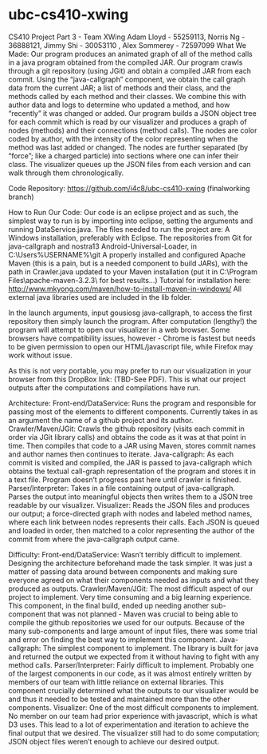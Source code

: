 ubc-cs410-xwing
===============
CS410 Project Part 3 - Team XWing
Adam Lloyd - 55259113, Norris Ng - 36888121, Jimmy Shi - 30053110  , Alex Sommerey - 72597099
What We Made: 
Our program produces an animated graph of all of the method calls in a java program obtained from the compiled JAR. Our program crawls through a git repository (using JGit) and obtain a compiled JAR from each commit. Using the “java-callgraph” component, we obtain the call graph data from the current JAR; a list of methods and their class, and the methods called by each method and their classes. We combine this with author data and logs to determine who updated a method, and how “recently” it was changed or added. Our program builds a JSON object tree for each commit which is read by our visualizer and produces a graph of nodes (methods) and their connections (method calls). The nodes are color coded by author, with the intensity of the color representing when the method was last added or changed. The nodes are further separated (by “force”; like a charged particle) into sections where one can infer their class. The visualizer queues up the JSON files from each version and can walk through them chronologically.

Code Repository: 
https://github.com/i4c8/ubc-cs410-xwing (finalworking branch)

How to Run Our Code: 
Our code is an eclipse project and as such, the simplest way to run is by importing into eclipse, setting the arguments and running DataService.java.
The files needed to run the project are:
A Windows installation, preferably with Eclipse.
The repositories from Git for java-callgraph and nostra13 Android-Universal-Loader, in C:\Users\%USERNAME%\git
A properly installed and configured Apache Maven (this is a pain, but is a needed component to build JARs), with the path in Crawler.java updated to your Maven installation (put it in C:\Program Files\apache-maven-3.2.3\ for best results…) Tutorial for installation here: http://www.mkyong.com/maven/how-to-install-maven-in-windows/ 
All external java libraries used are included in the lib folder.

In the launch arguments, input gousiosg java-callgraph, to access the first repository then simply launch the program. After computation (lengthy!) the program will attempt to open our visualizer in a web browser. Some browsers have compatibility issues, however - Chrome is fastest but needs to be given permission to open our HTML/javascript file, while Firefox may work without issue.

As this is not very portable, you may prefer to run our visualization in your browser from this DropBox link: (TBD-See PDF). This is what our project outputs after the computations and compilations have run.

Architecture:
Front-end/DataService: Runs the program and responsible for passing most of the elements to different components. Currently takes in as an argument the name of a github project and its author.
Crawler/Maven/JGit: Crawls the github repository (visits each commit in order via JGit library calls) and obtains the code as it was at that point in time. Then compiles that code to a JAR using Maven, stores commit names and author names then continues to iterate.
Java-callgraph: As each commit is visited and compiled, the JAR is passed to java-callgraph which obtains the textual call-graph representation of the program and stores it in a text file. Program doesn’t progress past here until crawler is finished.
Parser/Interpreter: Takes in a file containing output of java-callgraph. Parses the output into meaningful objects then writes them to a JSON tree readable by our visualizer.
Visualizer: Reads the JSON files and produces our output; a force-directed graph with nodes and labeled method names, where each link between nodes represents their calls. Each JSON is queued and loaded in order, then matched to a color representing the author of the commit from where the java-callgraph output came.

Difficulty:
Front-end/DataService: Wasn’t terribly difficult to implement. Designing the architecture beforehand made the task simpler. It was just a matter of passing data around between components and making sure everyone agreed on what their components needed as inputs and what they produced as outputs.
Crawler/Maven/JGit: The most difficult aspect of our project to implement. Very time consuming and a big learning experience. This component, in the final build, ended up needing another sub-component that was not planned - Maven was crucial to being able to compile the github repositories we used for our outputs. Because of the many sub-components and large amount of input files, there was some trial and error on finding the best way to implement this component.
Java-callgraph: The simplest component to implement. The library is built for java and returned the output we expected from it without having to fight with any method calls.
Parser/Interpreter: Fairly difficult to implement. Probably one of the largest components in our code, as it was almost entirely written by members of our team with little reliance on external libraries. This component crucially determined what the outputs to our visualizer would be and thus it needed to be tested and maintained more than the other components.
Visualizer: One of the most difficult components to implement. No member on our team had prior experience with javascript, which is what D3 uses. This lead to a lot of experimentation and iteration to achieve the final output that we desired. The visualizer still had to do some computation; JSON object files weren’t enough to achieve our desired output.
